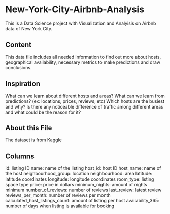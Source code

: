 # New-York-City-Airbnb-Analysis

This is a Data Science project with Visualization and Analyisis on Airbnb data of New York City.

## Content

This data file includes all needed information to find out more about hosts, geographical availability, necessary metrics to make predictions and draw conclusions.

## Inspiration

What can we learn about different hosts and areas?
What can we learn from predictions? (ex: locations, prices, reviews, etc)
Which hosts are the busiest and why?
Is there any noticeable difference of traffic among different areas and what could be the reason for it?

## About this File
The dataset is from Kaggle

## Columns
id: listing ID
name: name of the listing
host_id: host ID
host_name: name of the host
neighbourhood_group: location
neighbourhood: area
latitude: latitude coordinates
longitude: longitude coordinates
room_type: listing space type
price: price in dollars
minimum_nights: amount of nights minimum
number_of_reviews: number of reviews
last_review: latest review
reviews_per_month: number of reviews per month
calculated_host_listings_count: amount of listing per host
availability_365: number of days when listing is available for booking
